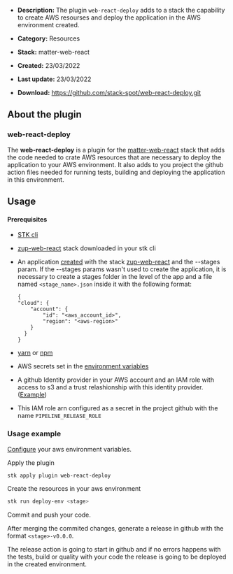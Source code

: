- **Description:** The plugin `web-react-deploy` adds to a stack the capability to create AWS resourses and deploy the application in the AWS environment created.

- **Category:** Resources
- **Stack:** matter-web-react
- **Created:** 23/03/2022
- **Last update:** 23/03/2022
- **Download:** https://github.com/stack-spot/web-react-deploy.git

## **About the plugin**

### **web-react-deploy**

The **web-react-deploy** is a plugin for the [matter-web-react](https://github.com/stack-spot/zup-web-react) stack that adds the code needed to crate AWS resources that are necessary to deploy the application to your AWS environment. It also adds to you project the github action files needed for running tests, building and deploying the application in this environment.

## **Usage**

#### **Prerequisites**

- [STK cli](https://docs.stackspot.com.br/v3.2.0/docs/stk-cli/installation/)
- [zup-web-react](https://github.com/stack-spot/zup-web-react) stack downloaded in your stk cli
- An application [created](https://docs.stackspot.com/v3.0.0/stk-cli/commands/commands-list/stk-create-app/) with the stack [zup-web-react](https://github.com/stack-spot/zup-web-react) and the --stages param. If the --stages params wasn't used to create the application, it is necessary to create a stages folder in the level of the app and a file named `<stage_name>.json` inside it with the following format:

  ```
  {
  "cloud": {
      "account": {
          "id": "<aws_account_id>",
          "region": "<aws-region>"
      }
    }
  }
  ```

- [yarn](https://classic.yarnpkg.com/lang/en/docs/install/#mac-stable) or [npm](https://nodejs.org/en/)
- AWS secrets set in the [environment variables](https://docs.aws.amazon.com/cli/latest/userguide/cli-configure-envvars.html#envvars-set)
- A github Identity provider in your AWS account and an IAM role with access to s3 and a trust relashionship with this identity provider. ([Example](https://github.com/aws-actions/configure-aws-credentials#sample-iam-role-cloudformation-template))
- This IAM role arn configured as a secret in the project github with the name `PIPELINE_RELEASE_ROLE`

### **Usage example**

[Configure](https://docs.aws.amazon.com/cli/latest/userguide/cli-configure-envvars.html#envvars-set) your aws environment variables.

Apply the plugin

```bash
stk apply plugin web-react-deploy
```

Create the resources in your aws environment

```bash
stk run deploy-env <stage>
```

Commit and push your code.

After merging the commited changes, generate a release in github with the format `<stage>-v0.0.0`.

The release action is going to start in github and if no errors happens with the tests, build or quality with your code the release is going to be deployed in the created environment.

